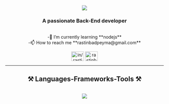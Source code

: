 <h1 align="center">
    <img src="https://readme-typing-svg.herokuapp.com/?font=Righteous&size=35&center=true&vCenter=true&width=500&height=70&duration=4000&lines=Hi+There!+👋;+I'm+Rastin+Badpeyma!;" />
</h1>

<h3 align="center">A passionate Back-End developer</h3>

<br/>
<div align="center">
-🔭 I’m currently learning **nodejs**
<br/>
-📫 How to reach me **rastinbadpeyma@gmail.com**
 </div>
 
<div align="center"> 
<p align="center">
<a href="https://linkedin.com/in/in/rastin-badpeyma-0900272a6" target="blank"><img align="center" src="https://raw.githubusercontent.com/rahuldkjain/github-profile-readme-generator/master/src/images/icons/Social/linked-in-alt.svg" alt="in/rastin-badpeyma-0900272a6" height="30" width="40" /></a>
<a href="https://instagram.com/rastinbadpeyma" target="blank"><img align="center" src="https://raw.githubusercontent.com/rahuldkjain/github-profile-readme-generator/master/src/images/icons/Social/instagram.svg" alt="rastinbadpeyma" height="30" width="40" /></a>
</p>
</div>

 <hr/>
 
<h2 align="center">⚒️ Languages-Frameworks-Tools ⚒️</h2>
<br/>
<div align="center">
    <img src="https://skillicons.dev/icons?i=nodejs,javascript,typescript,express,mongodb,nestjs,docker,mysql,git,php,laravel" /><br>
</div>










